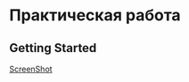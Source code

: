 # Практическая работа 



## Getting Started
[ScreenShot](https://github.com/Mogohtml/flutter-5/blob/master/Снимок%20экрана%20(3).png)

